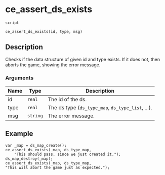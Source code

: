 # ce_assert_ds_exists
`script`
```gml
ce_assert_ds_exists(id, type, msg)
```

## Description
Checks if the data structure of given id and type exists. If it
 does not, then aborts the game, showing the error message.

### Arguments
| Name | Type | Description |
| ---- | ---- | ----------- |
| id | `real` | The id of the ds. |
| type | `real` | The ds type (`ds_type_map`, `ds_type_list`, ...). |
| msg | `string` | The error message. |

## Example
```gml
var _map = ds_map_create();
ce_assert_ds_exists(_map, ds_type_map,
    "This should pass, since we just created it.");
ds_map_destroy(_map);
ce_assert_ds_exists(_map, ds_type_map,
"This will abort the game just as expected.");
```